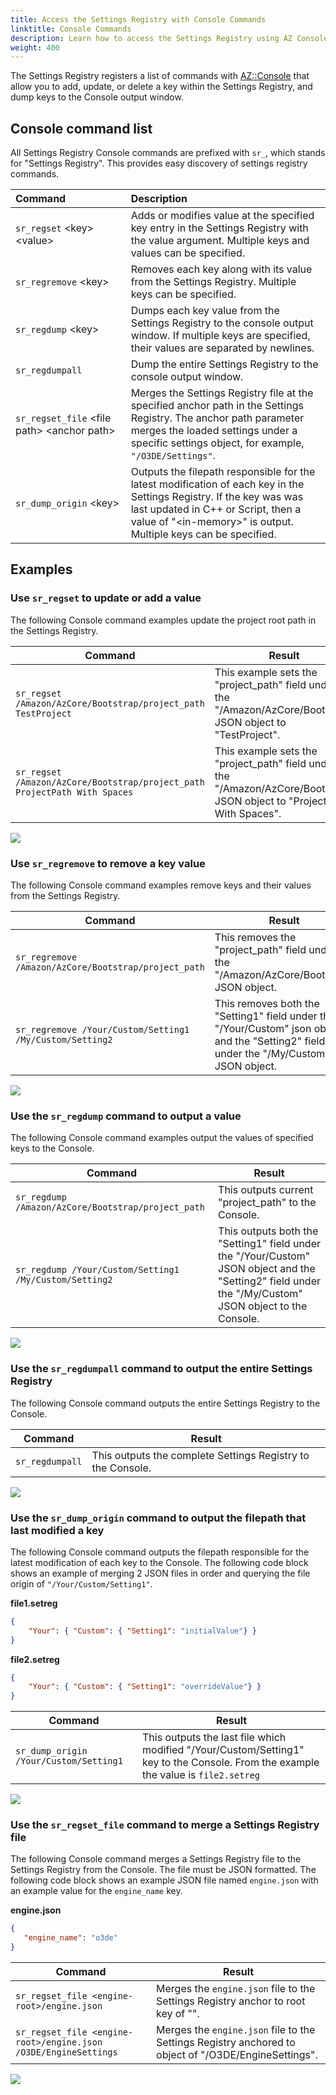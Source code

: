 ```yaml
---
title: Access the Settings Registry with Console Commands
linktitle: Console Commands
description: Learn how to access the Settings Registry using AZ Console Commands in Open 3D Engine (O3DE).
weight: 400
---
```


The Settings Registry registers a list of commands with [AZ::Console](/docs/user-guide/programming/az-console/) that allow you to add, update, or delete a key within the Settings Registry, and dump keys to the Console output window.

## Console command list

All Settings Registry Console commands are prefixed with `sr_`, which stands for "Settings Registry". This provides easy discovery of settings registry commands.

| <div style="width:150px">Command</div> | Description |
| :-- | :-- |
| `sr_regset` \<key> \<value> | Adds or modifies value at the specified key entry in the Settings Registry with the value argument. Multiple keys and values can be specified. |
| `sr_regremove` \<key> | Removes each key along with its value from the Settings Registry. Multiple keys can be specified. |
| `sr_regdump` \<key> | Dumps each key value from the Settings Registry to the console output window. If multiple keys are specified, their values are separated by newlines. |
| `sr_regdumpall` | Dump the entire Settings Registry to the console output window. |
| `sr_regset_file` \<file path> \<anchor path> | Merges the Settings Registry file at the specified anchor path in the Settings Registry. The anchor path parameter merges the loaded settings under a specific settings object, for example, `"/O3DE/Settings"`. |
| `sr_dump_origin` \<key> | Outputs the filepath responsible for the latest modification of each key in the Settings Registry.  If the key was was last updated in C++ or Script, then a value of "\<in-memory>" is output.  Multiple keys can be specified.  |

## Examples

### Use `sr_regset` to update or add a value

The following Console command examples update the project root path in the Settings Registry.

| Command | Result |
| --- | --- |
| `sr_regset /Amazon/AzCore/Bootstrap/project_path TestProject` | This example sets the "project\_path" field under the "/Amazon/AzCore/Bootstrap" JSON object to "TestProject". |
| `sr_regset /Amazon/AzCore/Bootstrap/project_path ProjectPath With Spaces` | This example sets the "project\_path" field under the "/Amazon/AzCore/Bootstrap" JSON object to "ProjectPath With Spaces". |

![](/images/user-guide/settings/settings-registry-how-to-console-regset.png)

### Use `sr_regremove` to remove a key value

The following Console command examples remove keys and their values from the Settings Registry.

| Command | Result |
| --- | --- |
| `sr_regremove /Amazon/AzCore/Bootstrap/project_path` | This removes the "project\_path" field under the "/Amazon/AzCore/Bootstrap" JSON object. |
| `sr_regremove /Your/Custom/Setting1 /My/Custom/Setting2` | This removes both the "Setting1" field under the "/Your/Custom" json object and the "Setting2" field under the "/My/Custom" JSON object. |

![](/images/user-guide/settings/settings-registry-how-to-console-regremove.png)

### Use the `sr_regdump` command to output a value

The following Console command examples output the values of specified keys to the Console.

| Command | Result |
| --- | --- |
| `sr_regdump /Amazon/AzCore/Bootstrap/project_path` | This outputs current "project\_path" to the Console. |
| `sr_regdump /Your/Custom/Setting1 /My/Custom/Setting2` | This outputs both the "Setting1" field under the "/Your/Custom" JSON object and the "Setting2" field under the "/My/Custom" JSON object to the Console. |

![](/images/user-guide/settings/settings-registry-how-to-console-regdump.png)

### Use the `sr_regdumpall` command to output the entire Settings Registry

The following Console command outputs the entire Settings Registry to the Console.

| Command | Result |
| --- | --- |
| `sr_regdumpall` | This outputs the complete Settings Registry to the Console. |

![](/images/user-guide/settings/settings-registry-how-to-console-regdumpall.png)

### Use the `sr_dump_origin` command to output the filepath that last modified a key

The following Console command outputs the filepath responsible for the latest modification of each key to the Console.  The following code block shows an example of merging 2 JSON files in order and querying the file origin of `"/Your/Custom/Setting1"`.

**file1.setreg**
```json
{
    "Your": { "Custom": { "Setting1": "initialValue"} }
}
```

**file2.setreg**
```json
{
    "Your": { "Custom": { "Setting1": "overrideValue"} }
}
```

| Command | Result |
| --- | --- |
| `sr_dump_origin /Your/Custom/Setting1` | This outputs the last file which modified "/Your/Custom/Setting1" key to the Console.  From the example the value is `file2.setreg` |

![](/images/user-guide/settings/dump-file-origin.png)

### Use the `sr_regset_file` command to merge a Settings Registry file

The following Console command merges a Settings Registry file to the Settings Registry from the Console. The file must be JSON formatted. The following code block shows an example JSON file named `engine.json` with an example value for the `engine_name` key.

**engine.json**
```json
{
   "engine_name": "o3de"
}
```

| Command | Result |
| --- | --- |
| `sr_regset_file <engine-root>/engine.json` | Merges the `engine.json` file to the Settings Registry anchor to root key of "". |
| `sr_regset_file <engine-root>/engine.json /O3DE/EngineSettings` | Merges the `engine.json` file to the Settings Registry anchored to object of "/O3DE/EngineSettings". |

![](/images/user-guide/settings/merge-regset-file.png)
